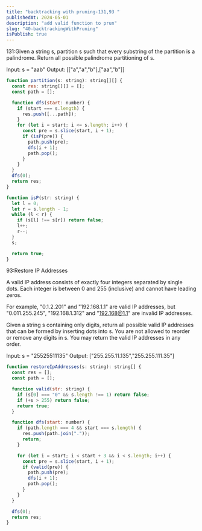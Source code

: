 ```yaml
---
title: "backtracking with pruning-131,93 "
publishedAt: 2024-05-01
description: "add valid function to prun"
slug: "40-backtrackingWithPruning"
isPublish: true
---
```


131:Given a string s, partition s such that every substring of the partition is a palindrome. Return all possible palindrome partitioning of s.

Input: s = "aab"
Output: [["a","a","b"],["aa","b"]]

```js
function partition(s: string): string[][] {
  const res: string[][] = [];
  const path = [];

  function dfs(start: number) {
    if (start === s.length) {
      res.push([...path]);
    }
    for (let i = start; i <= s.length; i++) {
      const pre = s.slice(start, i + 1);
      if (isP(pre)) {
        path.push(pre);
        dfs(i + 1);
        path.pop();
      }
    }
  }
  dfs(0);
  return res;
}

function isP(str: string) {
  let l = 0;
  let r = s.length - 1;
  while (l < r) {
    if (s[l] !== s[r]) return false;
    l++;
    r--;
  }
  s;

  return true;
}
```

93:Restore IP Addresses

A valid IP address consists of exactly four integers separated by single dots. Each integer is between 0 and 255 (inclusive) and cannot have leading zeros.

For example, "0.1.2.201" and "192.168.1.1" are valid IP addresses, but "0.011.255.245", "192.168.1.312" and "192.168@1.1" are invalid IP addresses.

Given a string s containing only digits, return all possible valid IP addresses that can be formed by inserting dots into s. You are not allowed to reorder or remove any digits in s. You may return the valid IP addresses in any order.

Input: s = "25525511135"
Output: ["255.255.11.135","255.255.111.35"]

```js
function restoreIpAddresses(s: string): string[] {
  const res = [];
  const path = [];

  function valid(str: string) {
    if (s[0] === "0" && s.length !== 1) return false;
    if (+s > 255) return false;
    return true;
  }

  function dfs(start: number) {
    if (path.length === 4 && start === s.length) {
      res.push(path.join("."));
      return;
    }

    for (let i = start; i < start + 3 && i < s.length; i++) {
      const pre = s.slice(start, i + 1);
      if (valid(pre)) {
        path.push(pre);
        dfs(i + 1);
        path.pop();
      }
    }
  }

  dfs(0);
  return res;
}
```
